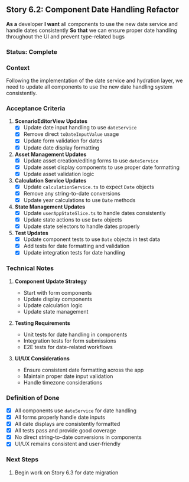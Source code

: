 ## Story 6.2: Component Date Handling Refactor

**As a** developer
**I want** all components to use the new date service and handle dates consistently
**So that** we can ensure proper date handling throughout the UI and prevent type-related bugs

### Status: Complete

### Context
Following the implementation of the date service and hydration layer, we need to update all components to use the new date handling system consistently.

### Acceptance Criteria

1. **ScenarioEditorView Updates**
   - [x] Update date input handling to use `dateService`
   - [x] Remove direct `toDateInputValue` usage
   - [x] Update form validation for dates
   - [x] Update date display formatting

2. **Asset Management Updates**
   - [x] Update asset creation/editing forms to use `dateService`
   - [x] Update asset display components to use proper date formatting
   - [x] Update asset validation logic

3. **Calculation Service Updates**
   - [x] Update `calculationService.ts` to expect `Date` objects
   - [x] Remove any string-to-date conversions
   - [x] Update year calculations to use `Date` methods

4. **State Management Updates**
   - [x] Update `userAppStateSlice.ts` to handle dates consistently
   - [x] Update state actions to use `Date` objects
   - [x] Update state selectors to handle dates properly

5. **Test Updates**
   - [x] Update component tests to use `Date` objects in test data
   - [x] Add tests for date formatting and validation
   - [x] Update integration tests for date handling

### Technical Notes

1. **Component Update Strategy**
   - Start with form components
   - Update display components
   - Update calculation logic
   - Update state management

2. **Testing Requirements**
   - Unit tests for date handling in components
   - Integration tests for form submissions
   - E2E tests for date-related workflows

3. **UI/UX Considerations**
   - Ensure consistent date formatting across the app
   - Maintain proper date input validation
   - Handle timezone considerations

### Definition of Done
- [x] All components use `dateService` for date handling
- [x] All forms properly handle date inputs
- [x] All date displays are consistently formatted
- [x] All tests pass and provide good coverage
- [x] No direct string-to-date conversions in components
- [x] UI/UX remains consistent and user-friendly

### Next Steps
1. Begin work on Story 6.3 for date migration 